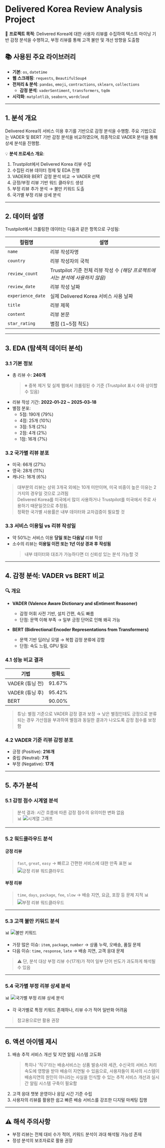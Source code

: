 # Delivered Korea Review Analysis Project
📌 **프로젝트 목적**: Delivered Korea에 대한 사용자 리뷰를 수집하여 텍스트 마이닝 기반 감정 분석을 수행하고, 부정 리뷰를 통해 고객 불만 및 개선 방향을 도출함

## 📚 사용된 주요 라이브러리
- **기본**: `os`, `datetime`
- **웹 스크래핑**: `requests`, `BeautifulSoup4`
- **전처리 & 분석**: `pandas`, `emoji`, `contractions`, `sklearn`, `collections`
  - **감정 분석**: `vaderSentiment`, `transformers`, `tqdm`
- **시각화**: `matplotlib`, `seaborn`, `wordcloud`

---

## 1. 분석 개요
Delivered Korea의 서비스 이용 후기를 기반으로 감정 분석을 수행함. 주요 기법으로는 VADER 및 BERT 기반 감정 분석을 비교하였으며, 최종적으로 VADER 분석을 통해 상세 분석을 진행함.

💡 **분석 프로세스 개요**:
1. Trustpilot에서 Delivered Korea 리뷰 수집
2. 수집된 리뷰 데이터 정제 및 EDA 진행
3. VADER와 BERT 감정 분석 비교 → VADER 선택
4. 긍정/부정 리뷰 기반 워드 클라우드 생성
5. 부정 리뷰 추가 분석 → 불만 키워드 도출
6. 국가별 부정 리뷰 상세 분석

---

## 2. 데이터 설명
Trustpilot에서 크롤링한 데이터는 다음과 같은 항목으로 구성됨:

| 컬럼명 | 설명 |
|--------|------|
| `name` | 리뷰 작성자명 |
| `country` | 리뷰 작성자의 국적 |
| `review_count` | Trustpilot 기준 전체 리뷰 작성 수 *(해당 프로젝트에서는 분석에 사용하지 않음)* |
| `review_date` | 리뷰 작성 날짜 |
| `experience_date` | 실제 Delivered Korea 서비스 사용 날짜 |
| `title` | 리뷰 제목 |
| `content` | 리뷰 본문 |
| `star_rating` | 별점 (1~5점 척도) |

---

## 3. EDA (탐색적 데이터 분석)

### 3.1 기본 정보
- 총 리뷰 수: **240개**
  > ※ 중복 제거 및 실제 웹에서 크롤링된 수 기준 (Trustpilot 표시 수와 상이할 수 있음)
- 리뷰 작성 기간: **2022-01-22 ~ 2025-03-18**
- 별점 분포:
  - 5점: 190개 (79%)
  - 4점: 25개 (10%)
  - 3점: 5개 (2%)
  - 2점: 4개 (2%)
  - 1점: 16개 (7%)

### 3.2 국가별 리뷰 분포
- 미국: 66개 (27%)  
- 영국: 28개 (11%)  
- 캐나다: 16개 (6%)  
> 대부분의 리뷰는 상위 3개국 외에는 10개 미만이며, 미국 비중이 높은 이유는 2가지의 경우일 것으로 고려됨  
> Delivered Korea를 미국에서 많이 사용하거나 Trustpilot를 미국에서 주로 사용하기 때문일것으로 추정됨.  
> 정확한 국가별 사용률은 내부 데이터와 교차검증이 필요할 것

### 3.3 서비스 이용일 vs 리뷰 작성일
- 약 50%는 서비스 이용 **당일 또는 다음날** 리뷰 작성
- 소수의 리뷰는 **이용일 이전 또는 1년 이상 경과 후 작성됨**
  > 내부 데이터와 대조가 가능하다면 더 신뢰성 있는 분석 가능할 것

---

## 4. 감정 분석: VADER vs BERT 비교

### 🔍 개요
- **VADER (Valence Aware Dictionary and sEntiment Reasoner)**  
  - 감정 어휘 사전 기반, 설치 간편, 속도 빠름  
  - 단점: 문맥 이해 부족 → 일부 긍정 단어로 인해 왜곡 가능

- **BERT (Bidirectional Encoder Representations from Transformers)**  
  - 문맥 기반 딥러닝 모델 → 복합 감정 분류에 강함  
  - 단점: 속도 느림, GPU 필요

### 4.1 성능 비교 결과
| 기법 | 정확도 |
|------|--------|
| VADER (튜닝 전) | 91.67% |
| VADER (튜닝 후) | 95.42% |
| BERT | 90.00% |

> 튜닝: 별점 기준으로 VADER 감정 결과 보정 → 낮은 별점인데도 긍정으로 분류되는 경우 가산점을 부과하여 별점과 동일한 결과가 나오도록 감정 점수를 보정함

### 4.2 VADER 기준 리뷰 감정 분포
- 긍정 (Positive): **216개**
- 중립 (Neutral): **7개**
- 부정 (Negative): **17개**

---

## 5. 추가 분석

### 5.1 감정 점수 시계열 분석
> 분석 결과: 시간 흐름에 따른 감정 점수의 유의미한 변화 없음  
📊 ![시계열 그래프](02.image/DK_sentiment_시계열_분석_그래프.png)

---

### 5.2 워드클라우드 분석

#### 긍정 리뷰
> `fast`, `great`, `easy` → 빠르고 간편한 서비스에 대한 만족 표현
📊 ![긍정 리뷰 워드클라우드](02.image/DK_sentiment_긍정리뷰_wordcloud.png)

#### 부정 리뷰
> `time`, `days`, `package`, `fee`, `slow` → 배송 지연, 요금, 포장 등 문제 지적
📊 ![부정 리뷰 워드클라우드](02.image/DK_sentiment_부정리뷰_wordcloud.png)

---

### 5.3 고객 불만 키워드 분석

📊 ![불만 키워드](02.image/DK_sentiment_고객불만_이슈별키워드.png)

- 가장 많은 이슈: `item`, `package`, `number` → 상품 누락, 오배송, 품질 문제
- 다음 이슈: `time`, `response`, `late` → 배송 지연, 고객 응대 문제

> ⚠️ 단, 분석 대상 부정 리뷰 수(17개)가 적어 일부 단어 빈도가 과도하게 해석될 수 있음

---

### 5.4 국가별 부정 리뷰 상세 분석

📊 ![국가별 부정 리뷰 상세 분석](02.image/DK_sentiment_나라별_불만_키워드.png)

- 각 국가별로 특정 키워드 존재하나, 리뷰 수가 적어 일반화 어려움  
> 참고용으로만 활용 권장

---
## 6. 액션 아이템 제시

1. 배송 추적 서비스 개선 및 지연 알림 시스템 고도화
   > 특히나 '직구'라는 배송서비스는 상품 발송사와 세관, 수신국의 서비스 처리속도에 영향을 받아 배송이 지연될 수 있음으로, 사용자들이 회사의 시스템이 배송지연의 원인이 아니라는 사실을 인식할 수 있는 추적 서비스 개선과 실시간 알림 시스템 구축이 필요함
3. 고객 응대 챗봇 운영이나 응답 시간 기준 수립
4. 사용자의 리뷰를 활용한 쉽고 빠른 배송 서비스를 강조한 디지털 마케팅 집행

---
## ⚠️ 해석 주의사항
- 부정 리뷰는 전체 대비 수가 적어, 키워드 분석이 과대 해석될 가능성 존재  
- 정성 분석의 보조자료로 활용 권장
